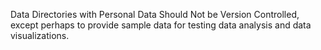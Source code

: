 Data Directories with Personal Data Should Not be Version Controlled, except perhaps to provide sample data for testing data analysis and data visualizations.
